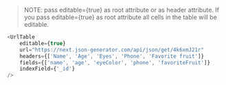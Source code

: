 > NOTE: pass editable={true} as root attribute or as header attribute. If you pass editable={true} as root attribute all cells in the table will be editable.


```javascript
<UrlTable
    editable={true}
    url="https://next.json-generator.com/api/json/get/4k6xmJ21r"
    headers={['Name', 'Age', 'Eyes', 'Phone', 'Favorite fruit']}
    fields={['name', 'age', 'eyeColor', 'phone', 'favoriteFruit']}
    indexField={'_id'}
/>
```
